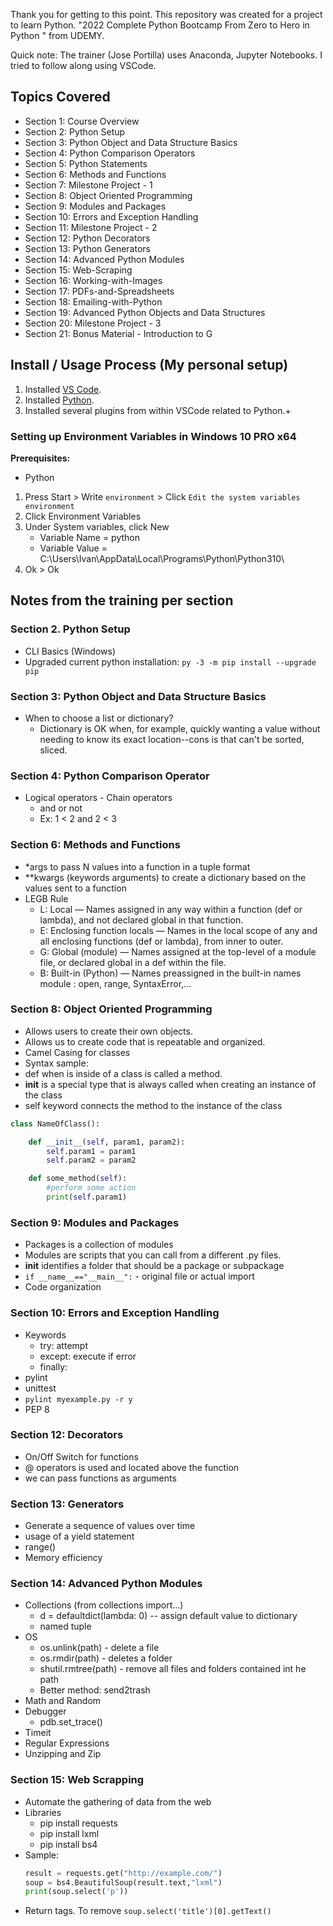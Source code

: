 Thank you for getting to this point. This repository was created for a project to learn Python. "2022 Complete Python Bootcamp From Zero to Hero in Python
" from UDEMY.

Quick note: The trainer (Jose Portilla) uses Anaconda, Jupyter Notebooks. I tried to follow along using VSCode. 

## Topics Covered
- Section 1: Course Overview
- Section 2: Python Setup
- Section 3: Python Object and Data Structure Basics
- Section 4: Python Comparison Operators
- Section 5: Python Statements
- Section 6: Methods and Functions
- Section 7: Milestone Project - 1
- Section 8: Object Oriented Programming
- Section 9: Modules and Packages
- Section 10: Errors and Exception Handling
- Section 11: Milestone Project - 2
- Section 12: Python Decorators
- Section 13: Python Generators
- Section 14: Advanced Python Modules
- Section 15: Web-Scraping
- Section 16: Working-with-Images
- Section 17: PDFs-and-Spreadsheets
- Section 18: Emailing-with-Python
- Section 19: Advanced Python Objects and Data Structures
- Section 20: Milestone Project - 3
- Section 21: Bonus Material - Introduction to G

## Install / Usage Process (My personal setup)
1. Installed [VS Code](https://code.visualstudio.com).
2. Installed [Python](https://www.python.org/downloads/).
3. Installed several plugins from within VSCode related to Python.+

### Setting up Environment Variables in Windows 10 PRO x64

**Prerequisites:**
- Python

1. Press Start > Write `environment` > Click `Edit the system variables environment`
2. Click Environment Variables
3. Under System variables, click New
    - Variable Name = python
    - Variable Value = C:\Users\Ivan\AppData\Local\Programs\Python\Python310\
4. Ok > Ok


## Notes from the training per section

### Section 2. Python Setup
- CLI Basics (Windows)
- Upgraded current python installation: `py -3 -m pip install --upgrade pip`

### Section 3: Python Object and Data Structure Basics
- When to choose a list or dictionary?
    - Dictionary is OK when, for example, quickly wanting a value without needing to know its exact location--cons is that can't be sorted, sliced.

### Section 4: Python Comparison Operator
- Logical operators - Chain operators
    - and or not
    - Ex: 1 < 2 and 2 < 3

### Section 6: Methods and Functions
- *args to pass N values into a function in a tuple format
- **kwargs (keywords arguments) to create a dictionary based on the values sent to a function
- LEGB Rule
    - L: Local — Names assigned in any way within a function (def or lambda), and not declared global in that function.
    - E: Enclosing function locals — Names in the local scope of any and all enclosing functions (def or lambda), from inner to outer.
    - G: Global (module) — Names assigned at the top-level of a module file, or declared global in a def within the file.
    - B: Built-in (Python) — Names preassigned in the built-in names module : open, range, SyntaxError,...

### Section 8: Object Oriented Programming
- Allows users to create their own objects.
- Allows us to create code that is repeatable and organized.
- Camel Casing for classes
- Syntax sample:
- def when is inside of a class is called a method.
- __init__ is a special type that is always called when creating an instance of the class
- self keyword connects the method to the instance of the class
```python
class NameOfClass():

    def __init__(self, param1, param2):
        self.param1 = param1
        self.param2 = param2

    def some_method(self):
        #perform some action
        print(self.param1)
```

### Section 9: Modules and Packages
- Packages is a collection of modules
- Modules are scripts that you can call from a different .py files.
- __init__ identifies a folder that should be a package or subpackage
- `if __name__=="__main__":` - original file or actual import
- Code organization


### Section 10: Errors and Exception Handling
- Keywords
    - try: attempt
    - except: execute if error
    - finally: 
- pylint
- unittest
- `pylint myexample.py -r y`
- PEP 8

### Section 12: Decorators
- On/Off Switch for functions
- @ operators is used and located above the function
- we can pass functions as arguments

### Section 13: Generators
- Generate a sequence of values over time
- usage of a yield statement
- range()
- Memory efficiency


### Section 14: Advanced Python Modules
- Collections (from collections import...)
    - d = defaultdict(lambda: 0) -- assign default value to dictionary
    - named tuple
- OS
    - os.unlink(path) - delete a file
    - os.rmdir(path) - deletes a folder
    - shutil.rmtree(path) - remove all files and folders contained int he path
    - Better method: send2trash
- Math and Random
- Debugger
    - pdb.set_trace()
- Timeit
- Regular Expressions
- Unzipping and Zip


### Section 15: Web Scrapping
- Automate the gathering of data from the web
- Libraries
    - pip install requests
    - pip install lxml
    - pip install bs4
- Sample:
    ```python
    result = requests.get("http://example.com/")
    soup = bs4.BeautifulSoup(result.text,"lxml")
    print(soup.select('p'))
    ```
- Return tags. To remove `soup.select('title')[0].getText()`
